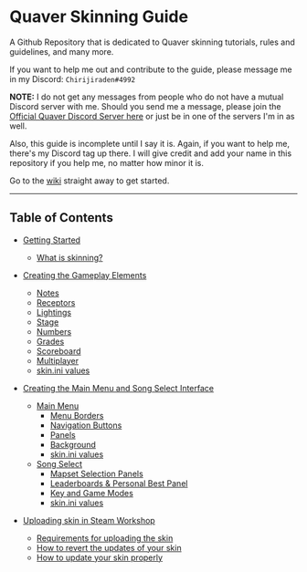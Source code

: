 # Quaver Skinning Guide

A Github Repository that is dedicated to Quaver skinning tutorials, rules and guidelines, and many more.

If you want to help me out and contribute to the guide, please message me in my Discord: `Chirijiraden#4992`

**NOTE:** I do not get any messages from people who do not have a mutual Discord server with me. Should you send me a message, please join the [Official Quaver Discord Server here](https://discord.gg/quaver) or just be in one of the servers I'm in as well.

Also, this guide is incomplete until I say it is. Again, if you want to help me, there's my Discord tag up there. I will give credit and add your name in this repository if you help me, no matter how minor it is.

Go to the [wiki](https://github.com/chirijidev/QuaverSkinningGuide/wiki) straight away to get started.

---
## Table of Contents
- [Getting Started](https://github.com/chirijidev/QuaverSkinningGuide/blob/main/Getting%20Started.md#getting-started)
  - [What is skinning?](https://github.com/chirijidev/QuaverSkinningGuide/blob/main/Getting%20Started.md#what-is-skinning)

- [Creating the Gameplay Elements](https://github.com/chirijidev/QuaverSkinningGuide/blob/main/Creating%20the%20Gameplay%20Elements.md#creating-the-gameplay-elements)
  - [Notes](https://github.com/chirijidev/QuaverSkinningGuide/blob/main/Creating%20the%20Gameplay%20Elements.md#notes)
  - [Receptors](https://github.com/chirijidev/QuaverSkinningGuide/blob/main/Creating%20the%20Gameplay%20Elements.md#receptors)
  - [Lightings](https://github.com/chirijidev/QuaverSkinningGuide/blob/main/Creating%20the%20Gameplay%20Elements.md#lightings)
  - [Stage](https://github.com/chirijidev/QuaverSkinningGuide/blob/main/Creating%20the%20Gameplay%20Elements.md#stage)
  - [Numbers](https://github.com/chirijidev/QuaverSkinningGuide/blob/main/Creating%20the%20Gameplay%20Elements.md#numbers)
  - [Grades](https://github.com/chirijidev/QuaverSkinningGuide/blob/main/Creating%20the%20Gameplay%20Elements.md#grades)
  - [Scoreboard](https://github.com/chirijidev/QuaverSkinningGuide/blob/main/Creating%20the%20Gameplay%20Elements.md#scoreboard)
  - [Multiplayer](https://github.com/chirijidev/QuaverSkinningGuide/blob/main/Creating%20the%20Gameplay%20Elements.md#multiplayer)
  - [skin.ini values](https://github.com/chirijidev/QuaverSkinningGuide/blob/main/Creating%20the%20Gameplay%20Elements.md#skinini-values-for-gameplay)

- [Creating the Main Menu and Song Select Interface](https://github.com/chirijidev/QuaverSkinningGuide/blob/main/Creating%20the%20Main%20Menu%20and%20Song%20Select%20Interface.md#creating-the-main-menu-and-song-select-interface)
  - [Main Menu](https://github.com/chirijidev/QuaverSkinningGuide/blob/main/Creating%20the%20Main%20Menu%20and%20Song%20Select%20Interface.md#main-menu-interface)
    - [Menu Borders](https://github.com/chirijidev/QuaverSkinningGuide/blob/main/Creating%20the%20Main%20Menu%20and%20Song%20Select%20Interface.md#menu-border)
    - [Navigation Buttons](https://github.com/chirijidev/QuaverSkinningGuide/blob/main/Creating%20the%20Main%20Menu%20and%20Song%20Select%20Interface.md#navigation-buttons)
    - [Panels](https://github.com/chirijidev/QuaverSkinningGuide/blob/main/Creating%20the%20Main%20Menu%20and%20Song%20Select%20Interface.md#panels)
    - [Background](https://github.com/chirijidev/QuaverSkinningGuide/blob/main/Creating%20the%20Main%20Menu%20and%20Song%20Select%20Interface.md#background)
    - [skin.ini values](https://github.com/chirijidev/QuaverSkinningGuide/blob/main/Creating%20the%20Main%20Menu%20and%20Song%20Select%20Interface.md#skinini-values-for-main-menu)
  - [Song Select](https://github.com/chirijidev/QuaverSkinningGuide/blob/main/Creating%20the%20Main%20Menu%20and%20Song%20Select%20Interface.md#song-selection-interface)
    - [Mapset Selection Panels](https://github.com/chirijidev/QuaverSkinningGuide/blob/main/Creating%20the%20Main%20Menu%20and%20Song%20Select%20Interface.md#mapset-selection-panels)
    - [Leaderboards & Personal Best Panel](https://github.com/chirijidev/QuaverSkinningGuide/blob/main/Creating%20the%20Main%20Menu%20and%20Song%20Select%20Interface.md#leaderboards--personal-best-panel)
    - [Key and Game Modes](https://github.com/chirijidev/QuaverSkinningGuide/blob/main/Creating%20the%20Main%20Menu%20and%20Song%20Select%20Interface.md#key-and-game-modes)
    - [skin.ini values](https://github.com/chirijidev/QuaverSkinningGuide/blob/main/Creating%20the%20Main%20Menu%20and%20Song%20Select%20Interface.md#skinini-values-for-song-selection-interface)

- [Uploading skin in Steam Workshop](https://github.com/chirijidev/QuaverSkinningGuide/blob/main/Uploading%20Skin%20In%20Steam%20Workshop.md#uploading-skin-in-steam-workshop)
  - [Requirements for uploading the skin](https://github.com/chirijidev/QuaverSkinningGuide/blob/main/Uploading%20Skin%20In%20Steam%20Workshop.md#requirements-for-uploading-the-skin)
  - [How to revert the updates of your skin](https://github.com/chirijidev/QuaverSkinningGuide/blob/main/Uploading%20Skin%20In%20Steam%20Workshop.md#how-to-revert-the-updates-of-your-skin)
  - [How to update your skin properly](https://github.com/chirijidev/QuaverSkinningGuide/blob/main/Uploading%20Skin%20In%20Steam%20Workshop.md#how-to-update-your-skin-properly)
